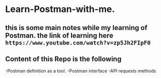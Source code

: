 # Learn-Postman-with-me.
this is some main notes while my learning of Postman.
the link of learning here `https://www.youtube.com/watch?v=zp5Jh2FIpF0`
---
## Content of this Repo is the following
-Postman definition as a tool.
-Postman interface
-API requests methods
